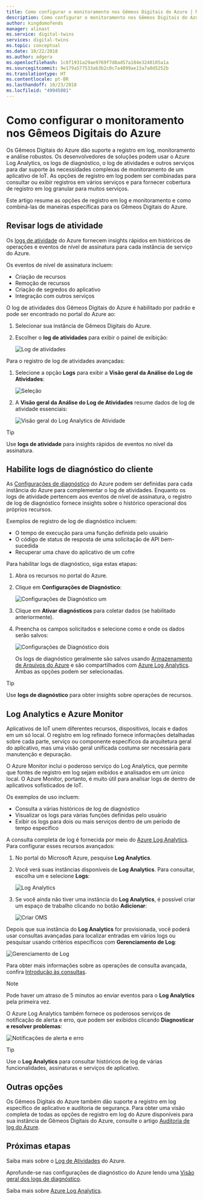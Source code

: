 ```yaml
---
title: Como configurar o monitoramento nos Gêmeos Digitais do Azure | Microsoft Docs
description: Como configurar o monitoramento nos Gêmeos Digitais do Azure
author: kingdomofends
manager: alinast
ms.service: digital-twins
services: digital-twins
ms.topic: conceptual
ms.date: 10/22/2018
ms.author: adgera
ms.openlocfilehash: 1c8f1931a29ae9769f7d8ad57a184e3240105a1a
ms.sourcegitcommit: 9e179a577533ab3b2c0c7a4899ae13a7a0d5252b
ms.translationtype: HT
ms.contentlocale: pt-BR
ms.lasthandoff: 10/23/2018
ms.locfileid: "49945801"
---
```

# <a name="how-to-configure-monitoring-in-azure-digital-twins"></a>Como configurar o monitoramento nos Gêmeos Digitais do Azure

Os Gêmeos Digitais do Azure dão suporte a registro em log, monitoramento e análise robustos. Os desenvolvedores de soluções podem usar o Azure Log Analytics, os logs de diagnóstico, o log de atividades e outros serviços para dar suporte às necessidades complexas de monitoramento de um aplicativo de IoT. As opções de registro em log podem ser combinadas para consultar ou exibir registros em vários serviços e para fornecer cobertura de registro em log granular para muitos serviços.

Este artigo resume as opções de registro em log e monitoramento e como combiná-las de maneiras específicas para os Gêmeos Digitais do Azure.

## <a name="review-activity-logs"></a>Revisar logs de atividade

Os [logs de atividade](https://docs.microsoft.com/azure/monitoring-and-diagnostics/monitoring-overview-activity-logs) do Azure fornecem insights rápidos em históricos de operações e eventos de nível de assinatura para cada instância de serviço do Azure.

Os eventos de nível de assinatura incluem:

* Criação de recursos
* Remoção de recursos
* Criação de segredos do aplicativo
* Integração com outros serviços

O log de atividades dos Gêmeos Digitais do Azure é habilitado por padrão e pode ser encontrado no portal do Azure ao:

1. Selecionar sua instância de Gêmeos Digitais do Azure.
1. Escolher o **log de atividades** para exibir o painel de exibição:

    ![Log de atividades][1]

Para o registro de log de atividades avançadas:

1. Selecione a opção **Logs** para exibir a **Visão geral da Análise do Log de Atividades**:

    ![Seleção][2]

1. A **Visão geral da Análise do Log de Atividades** resume dados de log de atividade essenciais:

    ![Visão geral do Log Analytics de Atividade][3]

>[!TIP]
>Use **logs de atividade** para insights rápidos de eventos no nível da assinatura.

## <a name="enable-customer-diagnostic-logs"></a>Habilite logs de diagnóstico do cliente

As [Configurações de diagnóstico](https://docs.microsoft.com/azure/monitoring-and-diagnostics/monitoring-overview-of-diagnostic-logs) do Azure podem ser definidas para cada instância do Azure para complementar o log de atividades. Enquanto os logs de atividade pertencem aos eventos de nível de assinatura, o registro de log de diagnóstico fornece insights sobre o histórico operacional dos próprios recursos.

Exemplos de registro de log de diagnóstico incluem:

* O tempo de execução para uma função definida pelo usuário
* O código de status de resposta de uma solicitação de API bem-sucedida
* Recuperar uma chave do aplicativo de um cofre

Para habilitar logs de diagnóstico, siga estas etapas:

1. Abra os recursos no portal do Azure.
1. Clique em **Configurações de Diagnóstico**:

    ![Configurações de Diagnóstico um][4]

1. Clique em **Ativar diagnósticos** para coletar dados (se habilitado anteriormente).
1. Preencha os campos solicitados e selecione como e onde os dados serão salvos:

    ![Configurações de Diagnóstico dois][5]

    Os logs de diagnóstico geralmente são salvos usando [Armazenamento de Arquivos do Azure](https://docs.microsoft.com/azure/storage/files/storage-files-deployment-guide) e são compartilhados com [Azure Log Analytics](https://docs.microsoft.com/azure/log-analytics/query-language/get-started-analytics-portal). Ambas as opções podem ser selecionadas.

>[!TIP]
>Use **logs de diagnóstico** para obter insights sobre operações de recursos.

## <a name="azure-monitor-and-log-analytics"></a>Log Analytics e Azure Monitor

Aplicativos de IoT unem diferentes recursos, dispositivos, locais e dados em um só local. O registro em log refinado fornece informações detalhadas sobre cada parte, serviço ou componente específicos da arquitetura geral do aplicativo, mas uma visão geral unificada costuma ser necessária para manutenção e depuração.

O Azure Monitor inclui o poderoso serviço do Log Analytics, que permite que fontes de registro em log sejam exibidos e analisados em um único local. O Azure Monitor, portanto, é muito útil para analisar logs de dentro de aplicativos sofisticados de IoT.

Os exemplos de uso incluem:

* Consulta a várias históricos de log de diagnóstico
* Visualizar os logs para várias funções definidas pelo usuário
* Exibir os logs para dois ou mais serviços dentro de um período de tempo específico

A consulta completa de log é fornecida por meio do [Azure Log Analytics](https://docs.microsoft.com/azure/log-analytics/log-analytics-queries). Para configurar esses recursos avançados:

1. No portal do Microsoft Azure, pesquise **Log Analytics**.
1. Você verá suas instâncias disponíveis de **Log Analytics**. Para consultar, escolha um e selecione **Logs**:

    ![Log Analytics][6]

1. Se você ainda não tiver uma instância do **Log Analytics**, é possível criar um espaço de trabalho clicando no botão **Adicionar**:

    ![Criar OMS][7]

Depois que sua instância do **Log Analytics** for provisionada, você poderá usar consultas avançadas para localizar entradas em vários logs ou pesquisar usando critérios específicos com **Gerenciamento de Log**:

   ![Gerenciamento de Log][8]

Para obter mais informações sobre as operações de consulta avançada, confira [Introdução às consultas](https://docs.microsoft.com/azure/log-analytics/query-language/get-started-queries).

> [!NOTE]
> Pode haver um atraso de 5 minutos ao enviar eventos para o **Log Analytics** pela primeira vez.

O Azure Log Analytics também fornece os poderosos serviços de notificação de alerta e erro, que podem ser exibidos clicando **Diagnosticar e resolver problemas**:

   ![Notificações de alerta e erro][9]

>[!TIP]
>Use o **Log Analytics** para consultar históricos de log de várias funcionalidades, assinaturas e serviços de aplicativo.

## <a name="other-options"></a>Outras opções

Os Gêmeos Digitais do Azure também dão suporte a registro em log específico de aplicativo e auditoria de segurança. Para obter uma visão completa de todas as opções de registro em log do Azure disponíveis para sua instância de Gêmeos Digitais do Azure, consulte o artigo [Auditoria de log do Azure](https://docs.microsoft.com/azure/security/azure-log-audit).

## <a name="next-steps"></a>Próximas etapas

Saiba mais sobre o [Log de Atividades](https://docs.microsoft.com/azure/monitoring-and-diagnostics/monitoring-overview-activity-logs) do Azure.

Aprofunde-se nas configurações de diagnóstico do Azure lendo uma [Visão geral dos logs de diagnóstico](https://docs.microsoft.com/azure/monitoring-and-diagnostics/monitoring-overview-of-diagnostic-logs).

Saiba mais sobre [Azure Log Analytics](https://docs.microsoft.com/azure/log-analytics/query-language/get-started-analytics-portal).

<!-- Images -->
[1]: media/how-to-configure-monitoring/activity-log.png
[2]: media/how-to-configure-monitoring/activity-log-select.png
[3]: media/how-to-configure-monitoring/log-analytics-overview.png
[4]: media/how-to-configure-monitoring/diagnostic-settings-one.png
[5]: media/how-to-configure-monitoring/diagnostic-settings-two.png
[6]: media/how-to-configure-monitoring/log-analytics.png
[7]: media/how-to-configure-monitoring/log-analytics-oms.png
[8]: media/how-to-configure-monitoring/log-analytics-management.png
[9]: media/how-to-configure-monitoring/log-analytics-notifications.png